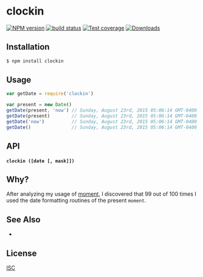 # clockin
[![NPM version][npm-image]][npm-url]
[![build status][travis-image]][travis-url]
[![Test coverage][coveralls-image]][coveralls-url]
[![Downloads][downloads-image]][downloads-url]

## Installation
```bash
$ npm install clockin
```

## Usage
```js
var getDate = require('clockin')

var present = new Date()
getDate(present, 'now') // Sunday, August 23rd, 2015 05:06:14 GMT-0400
getDate(present)        // Sunday, August 23rd, 2015 05:06:14 GMT-0400
getDate('now')          // Sunday, August 23rd, 2015 05:06:14 GMT-0400
getDate()               // Sunday, August 23rd, 2015 05:06:14 GMT-0400
```

## API

#### `clockin ([date [, mask]])` 

## Why?
After analyzing my usage of [moment](https://www.npmjs.com/package/moment), I discovered that 99 out of 100 times I used
the date formatting routines of the present `moment`. 

## See Also
-

## License
[ISC](https://tldrlegal.com/license/ISC-license)

[npm-image]: https://img.shields.io/npm/v/clockin.svg?style=flat-square
[npm-url]: https://npmjs.org/package/clockin
[travis-image]: https://img.shields.io/travis/akileez/clockin.svg?style=flat-square
[travis-url]: https://travis-ci.org/akileez/clockin
[coveralls-image]: https://img.shields.io/coveralls/akileez/clockin.svg?style=flat-square
[coveralls-url]: https://coveralls.io/r/akileez/clockin?branch=master
[downloads-image]: http://img.shields.io/npm/dm/clockin.svg?style=flat-square
[downloads-url]: https://npmjs.org/package/clockin
